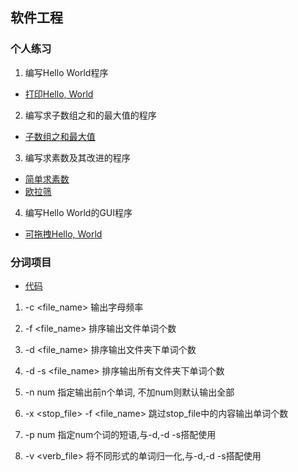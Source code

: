 ## 软件工程 

### 个人练习
1. 编写Hello World程序

+ [打印Hello, World](practice/HelloWorld.java)

2. 编写求子数组之和的最大值的程序

+ [子数组之和最大值](practice/FindMaxInterval.java)

3. 编写求素数及其改进的程序

+ [简单求素数](practice/GetPrime.java)
+ [欧拉筛](practice/GetPrimeImprove.java)

4. 编写Hello World的GUI程序

+ [可拖拽Hello, World](practice/GUIHelloWorld.java)

### 分词项目

+ [代码](selfProject/javaProject/src/com/ctgu/bookread)

1. -c <file_name> 输出字母频率

2. -f <file_name> 排序输出文件单词个数

3. -d <file_name> 排序输出文件夹下单词个数

4. -d -s <file_name> 排序输出所有文件夹下单词个数

4. -n num 指定输出前n个单词, 不加num则默认输出全部

5. -x <stop_file> -f <file_name> 跳过stop_file中的内容输出单词个数

6. -p num 指定num个词的短语,与-d,-d -s搭配使用

7. -v <verb_file> 将不同形式的单词归一化,与-d,-d -s搭配使用
